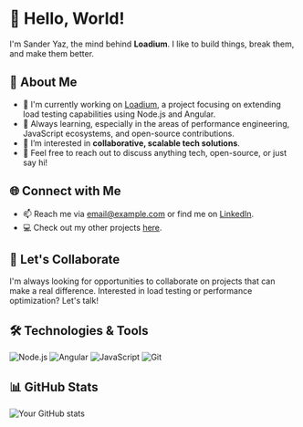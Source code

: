 # 👋 Hello, World!

I'm Sander Yaz, the mind behind **Loadium**. I like to build things, break them, and make them better.

## 🚀 About Me
- 🔭 I'm currently working on [Loadium](https://loadium.com), a project focusing on extending load testing capabilities using Node.js and Angular.
- 🌱 Always learning, especially in the areas of performance engineering, JavaScript ecosystems, and open-source contributions.
- 👀 I’m interested in **collaborative, scalable tech solutions**.
- 💬 Feel free to reach out to discuss anything tech, open-source, or just say hi!

## 🌐 Connect with Me
- 📫 Reach me via [email@example.com](mailto:Sander@SanderYaz.com) or find me on [LinkedIn](https://www.linkedin.com/in/sanderyaz).
- 💻 Check out my other projects [here](https://github.com/sanderyaz-loadium).

## 💞️ Let's Collaborate
I'm always looking for opportunities to collaborate on projects that can make a real difference. Interested in load testing or performance optimization? Let's talk!

## 🛠️ Technologies & Tools
![Node.js](https://img.shields.io/badge/-Node.js-333333?style=flat&logo=node.js) ![Angular](https://img.shields.io/badge/-Angular-333333?style=flat&logo=angular) ![JavaScript](https://img.shields.io/badge/-JavaScript-333333?style=flat&logo=javascript) ![Git](https://img.shields.io/badge/-Git-333333?style=flat&logo=git)

## 📊 GitHub Stats
![Your GitHub stats](https://github-readme-stats.vercel.app/api?username=sanderyaz-loadium&show_icons=true&theme=radical)
